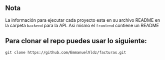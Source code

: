 ## Nota

La información para ejecutar cada proyecto esta en su archivo README en la carpeta `backend` para la API. Asi mismo el `frontend` contiene un README

## Para clonar el repo puedes usar lo siguiente:
`git clone https://github.com/EmmanuelVldz/facturas.git`
